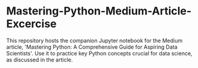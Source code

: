 # Mastering-Python-Medium-Article-Excercise
This repository hosts the companion Jupyter notebook for the Medium article, 'Mastering Python: A Comprehensive Guide for Aspiring Data Scientists'. Use it to practice key Python concepts crucial for data science, as discussed in the article.
